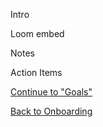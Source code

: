 Intro

Loom embed

Notes

Action Items

[Continue to "Goals"](https://github.com/bootcamp-students/Resources/wiki/Onboarding-%7C-Goals)

[Back to Onboarding](https://github.com/bootcamp-students/Resources/wiki/Syllabus#onboarding)